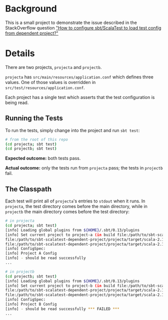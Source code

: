 # Background

This is a small project to demonstrate the issue described in the StackOverflow question ["How to configure sbt/ScalaTest to load test config from dependent project?"](http://stackoverflow.com/q/38056815/2576)

# Details

There are two projects, `projecta` and `projectb`.

`projecta` has `src/main/resources/application.conf` which defines three values. One of those values is overridden in `src/test/resources/application.conf`.

Each project has a single test which asserts that the test configuration is being read.

## Running the Tests

To run the tests, simply change into the project and run `sbt test`:

```bash
# from the root of this repo
(cd projecta; sbt test)
(cd projectb; sbt test)
```

**Expected outcome:** both tests pass.

**Actual outcome:** only the tests run from `projecta` pass; the tests in `projectb` fail.

## The Classpath

Each test will print all of `projecta`'s entries to `stdout` when it runs. In `projecta`, the test directory comes before the main directory, while in `projectb` the main directory comes before the test directory:

```bash
# in projecta
(cd projecta; sbt test)
[info] Loading global plugins from ${HOME}/.sbt/0.13/plugins
[info] Set current project to project-a (in build file:/path/to/sbt-scalatest-dependent-project/projecta/)
file:/path/to/sbt-scalatest-dependent-project/projecta/target/scala-2.11/test-classes/
file:/path/to/sbt-scalatest-dependent-project/projecta/target/scala-2.11/classes/
[info] ConfigSpec:
[info] Project A Config
[info] - should be read successfully
...

# in projectb
(cd projectb; sbt test)
[info] Loading global plugins from ${HOME}/.sbt/0.13/plugins
[info] Set current project to project-b (in build file:/path/to/sbt-scalatest-dependent-project/projectb/)
file:/path/to/sbt-scalatest-dependent-project/projecta/target/scala-2.11/classes/
file:/path/to/sbt-scalatest-dependent-project/projecta/target/scala-2.11/test-classes/
[info] ConfigSpec:
[info] Project B Config
[info] - should be read successfully *** FAILED ***
...
```
